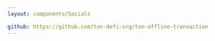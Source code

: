 ```yaml
---
layout: components/Socials

github: https://github.com/ton-defi-org/ton-offline-transaction
---
```

